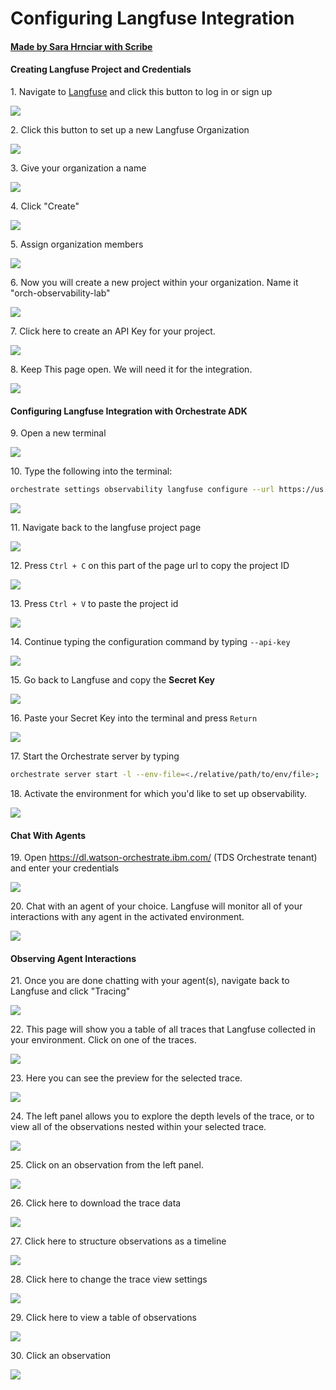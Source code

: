 # Configuring Langfuse Integration
#### [Made by Sara Hrnciar with Scribe](https://scribehow.com/shared/Configuring_Langfuse_Integration__aRsQFGhcQQGvKJsHxe8h5g)


#### Creating Langfuse Project and Credentials


1\. Navigate to [Langfuse](https://langfuse.com/) and click this button to log in or sign up

![](https://ajeuwbhvhr.cloudimg.io/https://colony-recorder.s3.amazonaws.com/files/2025-08-11/eab71582-156d-4c84-911e-17b58a8b7c6f/ascreenshot.jpeg?tl_px=544,0&br_px=1920,769&force_format=jpeg&q=100&width=1120.0&wat=1&wat_opacity=0.7&wat_gravity=northwest&wat_url=https://colony-recorder.s3.us-west-1.amazonaws.com/images/watermarks/FB923C_standard.png&wat_pad=955,121)


2\. Click this button to set up a new Langfuse Organization

![](https://ajeuwbhvhr.cloudimg.io/https://colony-recorder.s3.amazonaws.com/files/2025-08-22/208ee4de-6c28-4091-bfb0-14cc2f8159e7/user_cropped_screenshot.webp?tl_px=0,0&br_px=1920,1200&force_format=jpeg&q=100&width=1120.0&wat=1&wat_opacity=0.7&wat_gravity=northwest&wat_url=https://colony-recorder.s3.us-west-1.amazonaws.com/images/watermarks/FB923C_standard.png&wat_pad=972,109)


3\. Give your organization a name

![](https://ajeuwbhvhr.cloudimg.io/https://colony-recorder.s3.amazonaws.com/files/2025-08-11/d196f982-36d6-4806-8214-b1b2e5fcb002/ascreenshot.jpeg?tl_px=44,133&br_px=1367,872&force_format=jpeg&q=100&width=1120.0&wat=1&wat_opacity=0.7&wat_gravity=northwest&wat_url=https://colony-recorder.s3.us-west-1.amazonaws.com/images/watermarks/FB923C_standard.png&wat_pad=238,316)


4\. Click "Create"

![](https://ajeuwbhvhr.cloudimg.io/https://colony-recorder.s3.amazonaws.com/files/2025-08-11/bcee0992-d4a6-4948-b1d6-a9e4e1c56464/ascreenshot.jpeg?tl_px=0,289&br_px=1376,1058&force_format=jpeg&q=100&width=1120.0&wat=1&wat_opacity=0.7&wat_gravity=northwest&wat_url=https://colony-recorder.s3.us-west-1.amazonaws.com/images/watermarks/FB923C_standard.png&wat_pad=261,277)


5\. Assign organization members

![](https://ajeuwbhvhr.cloudimg.io/https://colony-recorder.s3.amazonaws.com/files/2025-08-22/37144668-10c5-4541-a345-8fce2dcbc492/user_cropped_screenshot.webp?tl_px=165,151&br_px=1488,890&force_format=jpeg&q=100&width=1120.0&wat=1&wat_opacity=0.7&wat_gravity=northwest&wat_url=https://colony-recorder.s3.us-west-1.amazonaws.com/images/watermarks/FB923C_standard.png&wat_pad=90,488)


6\. Now you will create a new project within your organization. Name it "orch-observability-lab"

![](https://ajeuwbhvhr.cloudimg.io/https://colony-recorder.s3.amazonaws.com/files/2025-08-11/26a73624-7ab9-44ee-bdcb-9111703974b6/ascreenshot.jpeg?tl_px=20,147&br_px=1396,916&force_format=jpeg&q=100&width=1120.0&wat=1&wat_opacity=0.7&wat_gravity=northwest&wat_url=https://colony-recorder.s3.us-west-1.amazonaws.com/images/watermarks/FB923C_standard.png&wat_pad=219,283)


7\. Click here to create an API Key for your project.

![](https://ajeuwbhvhr.cloudimg.io/https://colony-recorder.s3.amazonaws.com/files/2025-08-22/17a1f2c5-4cda-4b95-b60e-d897b63be832/user_cropped_screenshot.webp?tl_px=0,50&br_px=1638,965&force_format=jpeg&q=100&width=1120.0&wat=1&wat_opacity=0.7&wat_gravity=northwest&wat_url=https://colony-recorder.s3.us-west-1.amazonaws.com/images/watermarks/FB923C_standard.png&wat_pad=229,277)


8\. Keep This page open. We will need it for the integration.

![](https://ajeuwbhvhr.cloudimg.io/https://colony-recorder.s3.amazonaws.com/files/2025-08-22/da0e7f25-7a90-4774-9c1f-d696c0363fa0/user_cropped_screenshot.webp?tl_px=0,0&br_px=1920,1200&force_format=jpeg&q=100&width=1120.0&wat=1&wat_opacity=0.7&wat_gravity=northwest&wat_url=https://colony-recorder.s3.us-west-1.amazonaws.com/images/watermarks/FB923C_standard.png&wat_pad=333,643)


#### Configuring Langfuse Integration with Orchestrate ADK


9\. Open a new terminal

![](https://ajeuwbhvhr.cloudimg.io/https://colony-recorder.s3.amazonaws.com/files/2025-08-22/bde4d056-5aae-4dde-8a43-610e01a2e5ac/user_cropped_screenshot.webp?tl_px=0,0&br_px=1638,915&force_format=jpeg&q=100&width=1120.0&wat=1&wat_opacity=0.7&wat_gravity=northwest&wat_url=https://colony-recorder.s3.us-west-1.amazonaws.com/images/watermarks/FB923C_standard.png&wat_pad=441,235)


10\. Type the following into the terminal: 
```bash 
orchestrate settings observability langfuse configure --url https://us.cloud.langfuse.com/api/public/otel --health-uri https://us.cloud.langfuse.com --project-id
```
![](https://ajeuwbhvhr.cloudimg.io/https://colony-recorder.s3.amazonaws.com/files/2025-08-11/7741245a-7eda-4f81-abe2-955a30dccd45/ascreenshot.jpeg?tl_px=141,0&br_px=1860,961&force_format=jpeg&q=100&width=1120.0&wat=1&wat_opacity=0.7&wat_gravity=northwest&wat_url=https://colony-recorder.s3.us-west-1.amazonaws.com/images/watermarks/FB923C_standard.png&wat_pad=524,193)


11\. Navigate back to the langfuse project page

![](https://ajeuwbhvhr.cloudimg.io/https://colony-recorder.s3.amazonaws.com/files/2025-08-22/f9cd0943-d8d3-4228-9018-324ed6ba696c/user_cropped_screenshot.webp?tl_px=49,0&br_px=1373,739&force_format=jpeg&q=100&width=1120.0&wat=1&wat_opacity=0.7&wat_gravity=northwest&wat_url=https://colony-recorder.s3.us-west-1.amazonaws.com/images/watermarks/FB923C_standard.png&wat_pad=358,26)


12\. Press `Ctrl + C` on this part of the page url to copy the project ID

![](https://ajeuwbhvhr.cloudimg.io/https://colony-recorder.s3.amazonaws.com/files/2025-08-11/bdb91897-0cbd-43f5-a09a-d5df2d692547/ascreenshot.jpeg?tl_px=126,0&br_px=1034,507&force_format=jpeg&q=100&width=907)


13\. Press `Ctrl + V` to paste the project id

![](https://ajeuwbhvhr.cloudimg.io/https://colony-recorder.s3.amazonaws.com/files/2025-08-11/7c09e3a5-f454-421a-9615-b13dc3375dbd/ascreenshot.jpeg?tl_px=0,126&br_px=1919,1200&force_format=jpeg&q=100&width=1120.0)


14\. Continue typing the configuration command by typing `--api-key`

![](https://ajeuwbhvhr.cloudimg.io/https://colony-recorder.s3.amazonaws.com/files/2025-08-11/42a2c378-3723-4079-8d3f-2326eb661c48/ascreenshot.jpeg?tl_px=544,0&br_px=1920,769&force_format=jpeg&q=100&width=1120.0&wat=1&wat_opacity=0.7&wat_gravity=northwest&wat_url=https://colony-recorder.s3.us-west-1.amazonaws.com/images/watermarks/FB923C_standard.png&wat_pad=955,160)


15\. Go back to Langfuse and copy the **Secret Key**

![](https://ajeuwbhvhr.cloudimg.io/https://colony-recorder.s3.amazonaws.com/files/2025-08-11/59f0b682-631d-4aec-bcfc-8037a7a6a331/user_cropped_screenshot.webp?tl_px=0,0&br_px=1920,1200&force_format=jpeg&q=100&width=1120.0&wat=1&wat_opacity=0.7&wat_gravity=northwest&wat_url=https://colony-recorder.s3.us-west-1.amazonaws.com/images/watermarks/FB923C_standard.png&wat_pad=1025,276)


16\. Paste your Secret Key into the terminal and press `Return`

![](https://ajeuwbhvhr.cloudimg.io/https://colony-recorder.s3.amazonaws.com/files/2025-08-22/e6dba3a7-1ede-46ef-bb0e-90f1081b5fe2/user_cropped_screenshot.webp?tl_px=84,0&br_px=1722,915&force_format=jpeg&q=100&width=1120.0)


17\. Start the Orchestrate server by typing 
```bash 
orchestrate server start -l --env-file=<./relative/path/to/env/file>; 
```


18\. Activate the environment for which you'd like to set up observability.

![](https://ajeuwbhvhr.cloudimg.io/https://colony-recorder.s3.amazonaws.com/files/2025-08-11/bd2b0959-6415-4a9f-972d-23547c1f17a5/user_cropped_screenshot.webp?tl_px=140,142&br_px=1779,1057&force_format=jpeg&q=100&width=1120.0)


#### Chat With Agents


19\. Open <https://dl.watson-orchestrate.ibm.com/> (TDS Orchestrate tenant) and enter your credentials

![](https://ajeuwbhvhr.cloudimg.io/https://colony-recorder.s3.amazonaws.com/files/2025-08-11/5718eb78-9aab-4557-ba73-a66c7d82d4ac/ascreenshot.jpeg?tl_px=0,202&br_px=1376,971&force_format=jpeg&q=100&width=1120.0&wat=1&wat_opacity=0.7&wat_gravity=northwest&wat_url=https://colony-recorder.s3.us-west-1.amazonaws.com/images/watermarks/FB923C_standard.png&wat_pad=72,277)


20\. Chat with an agent of your choice. Langfuse will monitor all of your interactions with any agent in the activated environment.

![](https://ajeuwbhvhr.cloudimg.io/https://colony-recorder.s3.amazonaws.com/files/2025-08-11/71d6e6ef-4ae5-4aa4-b4b4-580bf9d4b2e0/ascreenshot.jpeg?tl_px=0,0&br_px=1920,1200&force_format=jpeg&q=100&width=1120.0&wat=1&wat_opacity=0.7&wat_gravity=northwest&wat_url=https://colony-recorder.s3.us-west-1.amazonaws.com/images/watermarks/FB923C_standard.png&wat_pad=75,-36)


#### Observing Agent Interactions


21\. Once you are done chatting with your agent(s), navigate back to Langfuse and click "Tracing"

![](https://ajeuwbhvhr.cloudimg.io/https://colony-recorder.s3.amazonaws.com/files/2025-08-22/4f45f3bc-c723-47ff-bb05-c7ec3eca28b7/user_cropped_screenshot.webp?tl_px=0,172&br_px=1323,911&force_format=jpeg&q=100&width=1120.0&wat=1&wat_opacity=0.7&wat_gravity=northwest&wat_url=https://colony-recorder.s3.us-west-1.amazonaws.com/images/watermarks/FB923C_standard.png&wat_pad=38,189)


22\. This page will show you a table of all traces that Langfuse collected in your environment. Click on one of the traces.

![](https://ajeuwbhvhr.cloudimg.io/https://colony-recorder.s3.amazonaws.com/files/2025-08-11/8165158d-400b-40d6-8824-24313280237f/ascreenshot.jpeg?tl_px=0,58&br_px=1376,827&force_format=jpeg&q=100&width=1120.0&wat=1&wat_opacity=0.7&wat_gravity=northwest&wat_url=https://colony-recorder.s3.us-west-1.amazonaws.com/images/watermarks/FB923C_standard.png&wat_pad=274,277)


23\. Here you can see the preview for the selected trace.

![](https://ajeuwbhvhr.cloudimg.io/https://colony-recorder.s3.amazonaws.com/files/2025-08-22/607f9ad5-a73a-4390-bb8b-aaa9d80aae55/user_cropped_screenshot.webp?tl_px=281,86&br_px=1919,1001&force_format=jpeg&q=100&width=1120.0&wat=1&wat_opacity=0.7&wat_gravity=northwest&wat_url=https://colony-recorder.s3.us-west-1.amazonaws.com/images/watermarks/FB923C_standard.png&wat_pad=593,277)


24\. The left panel allows you to explore the depth levels of the trace, or to view all of the observations nested within your selected trace.

![](https://ajeuwbhvhr.cloudimg.io/https://colony-recorder.s3.amazonaws.com/files/2025-08-22/22fd2262-f577-4b34-b320-be48f62b706a/user_cropped_screenshot.webp?tl_px=217,142&br_px=1855,1057&force_format=jpeg&q=100&width=1120.0&wat=1&wat_opacity=0.7&wat_gravity=northwest&wat_url=https://colony-recorder.s3.us-west-1.amazonaws.com/images/watermarks/FB923C_standard.png&wat_pad=528,400)


25\. Click on an observation from the left panel.

![](https://ajeuwbhvhr.cloudimg.io/https://colony-recorder.s3.amazonaws.com/files/2025-08-11/65a298a7-1d0c-40f1-a96a-4094b1e5be7a/ascreenshot.jpeg?tl_px=272,206&br_px=1910,1122&force_format=jpeg&q=100&width=1120.0&wat=1&wat_opacity=0.7&wat_gravity=northwest&wat_url=https://colony-recorder.s3.us-west-1.amazonaws.com/images/watermarks/FB923C_standard.png&wat_pad=885,449)


26\. Click here to download the trace data

![](https://ajeuwbhvhr.cloudimg.io/https://colony-recorder.s3.amazonaws.com/files/2025-08-11/d13173e4-238b-4e2f-bf3f-96d0b975d0d0/user_cropped_screenshot.webp?tl_px=514,157&br_px=1624,777&force_format=jpeg&q=100&width=1110&wat_scale=99&wat=1&wat_opacity=0.7&wat_gravity=northwest&wat_url=https://colony-recorder.s3.us-west-1.amazonaws.com/images/watermarks/FB923C_standard.png&wat_pad=433,50)


27\. Click here to structure observations as a timeline

![](https://ajeuwbhvhr.cloudimg.io/https://colony-recorder.s3.amazonaws.com/files/2025-08-11/a41f8326-7bc0-4620-a07f-25add1974168/user_cropped_screenshot.webp?tl_px=497,143&br_px=1607,763&force_format=jpeg&q=100&width=1110&wat_scale=99&wat=1&wat_opacity=0.7&wat_gravity=northwest&wat_url=https://colony-recorder.s3.us-west-1.amazonaws.com/images/watermarks/FB923C_standard.png&wat_pad=512,66)


28\. Click here to change the trace view settings

![](https://ajeuwbhvhr.cloudimg.io/https://colony-recorder.s3.amazonaws.com/files/2025-08-11/879abe6a-1936-4a16-bf6f-6c7180bc8000/ascreenshot.jpeg?tl_px=415,149&br_px=1525,769&force_format=jpeg&q=100&width=1110&wat_scale=99&wat=1&wat_opacity=0.7&wat_gravity=northwest&wat_url=https://colony-recorder.s3.us-west-1.amazonaws.com/images/watermarks/FB923C_standard.png&wat_pad=491,60)


29\. Click here to view a table of observations

![](https://ajeuwbhvhr.cloudimg.io/https://colony-recorder.s3.amazonaws.com/files/2025-08-11/e44be3c6-e2a3-448d-912b-a39b875aba0c/ascreenshot.jpeg?tl_px=233,154&br_px=1343,774&force_format=jpeg&q=100&width=1110&wat_scale=99&wat=1&wat_opacity=0.7&wat_gravity=northwest&wat_url=https://colony-recorder.s3.us-west-1.amazonaws.com/images/watermarks/FB923C_standard.png&wat_pad=114,94)


30\. Click an observation

![](https://ajeuwbhvhr.cloudimg.io/https://colony-recorder.s3.amazonaws.com/files/2025-08-11/44acbdd6-6d8c-4f56-8527-9209765c3974/ascreenshot.jpeg?tl_px=204,171&br_px=1187,721&force_format=jpeg&q=100&width=983&wat_scale=87&wat=1&wat_opacity=0.7&wat_gravity=northwest&wat_url=https://colony-recorder.s3.us-west-1.amazonaws.com/images/watermarks/FB923C_standard.png&wat_pad=352,234)